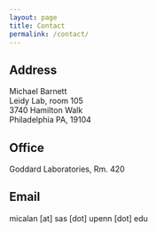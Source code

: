 ```yaml
---
layout: page
title: Contact
permalink: /contact/
---
```

## Address
Michael Barnett  
Leidy Lab, room 105  
3740 Hamilton Walk  
Philadelphia PA, 19104  

## Office
Goddard Laboratories, Rm. 420

## Email
micalan [at] sas [dot] upenn [dot] edu